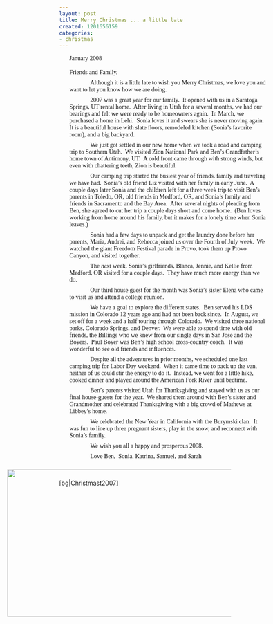 ```yaml
---
layout: post
title: Merry Christmas ... a little late
created: 1201656159
categories:
- christmas
---
```

<p style="margin: 0in 0.25in 0.0001pt;" class="MsoNormal"><span style="font-family: &quot;Bookman Old Style&quot;;">January 2008<o:p></o:p></span></p>
<p style="margin: 0in 0.25in 0.0001pt;" class="MsoNormal"><span style="font-family: &quot;Bookman Old Style&quot;;"><o:p>&nbsp;</o:p></span></p>
<p style="margin: 0in 0.25in 0.0001pt;" class="MsoNormal"><span style="font-family: &quot;Bookman Old Style&quot;;">Friends and Family,<o:p></o:p></span></p>
<p style="margin: 6pt 0.25in; text-indent: 0.5in;" class="MsoNormal"><span style="font-family: &quot;Bookman Old Style&quot;;">Although it is a little late to wish you Merry Christmas, we love you and want to let you know how we are doing.<o:p></o:p></span></p>
<p style="margin: 6pt 0.25in; text-indent: 0.5in;" class="MsoNormal"><span style="font-family: &quot;Bookman Old Style&quot;;">2007 was a great year for our family.<span style="">&nbsp; </span>It opened with us in a <st1:place w:st="on"><st1:city w:st="on">Saratoga Springs</st1:city>,  <st1:state w:st="on">UT</st1:state></st1:place> rental home.<span style="">&nbsp; </span>After living in <st1:state w:st="on"><st1:place w:st="on">Utah</st1:place></st1:state> for a several months, we had our bearings and felt we were ready to be homeowners again.<span style="">&nbsp; </span>In March, we purchased a home in Lehi.<span style="">&nbsp; </span>Sonia loves it and swears she is never moving again.<span style="">&nbsp; </span>It is a beautiful house with slate floors, remodeled kitchen (Sonia&rsquo;s favorite room), and a big backyard. <o:p></o:p></span></p>
<p style="margin: 6pt 0.25in; text-indent: 0.5in;" class="MsoNormal"><span style="font-family: &quot;Bookman Old Style&quot;;">We just got settled in our new home when we took a road and camping trip to <st1:place w:st="on">Southern Utah</st1:place>.<span style="">&nbsp; </span>We visited <st1:placename w:st="on">Zion</st1:placename> <st1:placetype w:st="on">National  Park</st1:placetype> and Ben&rsquo;s Grandfather&rsquo;s home town of <st1:city w:st="on"><st1:place w:st="on">Antimony</st1:place></st1:city>, UT.<span style="">&nbsp; </span>A cold front came through with strong winds, but even with chattering teeth, <st1:city w:st="on"><st1:place w:st="on">Zion</st1:place></st1:city> is beautiful.<o:p></o:p></span></p>
<p style="margin: 6pt 0.25in; text-indent: 0.5in;" class="MsoNormal"><span style="font-family: &quot;Bookman Old Style&quot;;">Our camping trip started the busiest year of friends, family and traveling we have had.<span style="">&nbsp; </span>Sonia&rsquo;s old friend Liz visited with her family in early June.<span style="">&nbsp; </span>A couple days later Sonia and the children left for a three week trip to visit Ben&rsquo;s parents in Toledo, OR, old friends in Medford, OR, and Sonia&rsquo;s family and friends in Sacramento and the Bay Area.<span style="">&nbsp; </span>After several nights of pleading from Ben, she agreed to cut her trip a couple days short and come home.<span style="">&nbsp; </span>(Ben loves working from home around his family, but it makes for a lonely time when Sonia leaves.)<o:p></o:p></span></p>
<p style="margin: 6pt 0.25in; text-indent: 0.5in;" class="MsoNormal"><span style="font-family: &quot;Bookman Old Style&quot;;">Sonia had a few days to unpack and get the laundry done before her parents, Maria, Andrei, and Rebecca joined us over the Fourth of July week.<span style="">&nbsp; </span>We watched the giant Freedom Festival parade in <st1:city w:st="on">Provo</st1:city>, took them up <st1:place w:st="on"><st1:placename w:st="on">Provo</st1:placename> <st1:placetype w:st="on">Canyon</st1:placetype></st1:place>, and visited together.<o:p></o:p></span></p>
<p style="margin: 6pt 0.25in; text-indent: 0.5in;" class="MsoNormal"><span style="font-family: &quot;Bookman Old Style&quot;;">The <em style="">next</em> week, Sonia&rsquo;s girlfriends, Blanca, Jennie, and Kellie from <st1:place w:st="on"><st1:city w:st="on">Medford</st1:city>,  <st1:state w:st="on">OR</st1:state></st1:place> visited for a couple days.<span style="">&nbsp; </span>They have much more energy than we do.<o:p></o:p></span></p>
<p style="margin: 6pt 0.25in; text-indent: 0.5in;" class="MsoNormal"><span style="font-family: &quot;Bookman Old Style&quot;;">Our third house guest for the month was Sonia&rsquo;s sister Elena who came to visit us and attend a college reunion.<o:p></o:p></span></p>
<p style="margin: 6pt 0.25in; text-indent: 0.5in;" class="MsoNormal"><span style="font-family: &quot;Bookman Old Style&quot;;">We have a goal to explore the different states.<span style="">&nbsp; </span>Ben served his LDS mission in <st1:state w:st="on"><st1:place w:st="on">Colorado</st1:place></st1:state> 12 years ago and had not been back since.<span style="">&nbsp; </span>In August, we set off for a week and a half touring through <st1:state w:st="on"><st1:place w:st="on">Colorado</st1:place></st1:state>.<span style="">&nbsp; </span>We visited three national parks, <st1:city w:st="on">Colorado Springs</st1:city>, and <st1:city w:st="on"><st1:place w:st="on">Denver</st1:place></st1:city>.<span style="">&nbsp; </span>We were able to spend time with old friends, the <st1:city w:st="on">Billings</st1:city> who we knew from our single days in <st1:city w:st="on"><st1:place w:st="on">San   Jose</st1:place></st1:city> and the Boyers.<span style="">&nbsp; </span>Paul Boyer was Ben&rsquo;s high school cross-country coach.<span style="">&nbsp; </span>It was wonderful to see old friends and influences.<o:p></o:p></span></p>
<p style="margin: 6pt 0.25in; text-indent: 0.5in;" class="MsoNormal"><span style="font-family: &quot;Bookman Old Style&quot;;">Despite all the adventures in prior months, we scheduled one last camping trip for Labor Day weekend.<span style="">&nbsp; </span>When it came time to pack up the van, neither of us could stir the energy to do it.<span style="">&nbsp; </span>Instead, we went for a little hike, cooked dinner and played around the <st1:place w:st="on"><st1:placename w:st="on">American</st1:placename>  <st1:placename w:st="on">Fork</st1:placename> <st1:placetype w:st="on">River</st1:placetype></st1:place> until bedtime.<o:p></o:p></span></p>
<p style="margin: 6pt 0.25in; text-indent: 0.5in;" class="MsoNormal"><span style="font-family: &quot;Bookman Old Style&quot;;">Ben&rsquo;s parents visited <st1:place w:st="on"><st1:state w:st="on">Utah</st1:state></st1:place> for Thanksgiving and stayed with us as our final house-guests for the year.<span style="">&nbsp; </span>We shared them around with Ben&rsquo;s sister and Grandmother and celebrated Thanksgiving with a big crowd of Mathews at Libbey&rsquo;s home.<o:p></o:p></span></p>
<p style="margin: 6pt 0.25in; text-indent: 0.5in;" class="MsoNormal"><span style="font-family: &quot;Bookman Old Style&quot;;">We celebrated the New Year in <st1:state w:st="on"><st1:place w:st="on">California</st1:place></st1:state> with the Burymski clan.<span style="">&nbsp; </span>It was fun to line up three pregnant sisters, play in the snow, and reconnect with Sonia&rsquo;s family.<o:p></o:p></span></p>
<p style="margin: 6pt 0.25in; text-indent: 0.5in;" class="MsoNormal"><span style="font-family: &quot;Bookman Old Style&quot;;">We wish you all a happy and prosperous 2008.<o:p></o:p></span></p>
<p style="margin: 6pt 0.25in; text-indent: 0.5in;" class="MsoNormal"><!--[if gte vml 1]><v:shapetype id="_x0000_t75"
coordsize="21600,21600" o:spt="75" o:preferrelative="t" path="m@4@5l@4@11@9@11@9@5xe"
filled="f" stroked="f">
<v:stroke joinstyle="miter" />
<v:formulas>
<v:f eqn="if lineDrawn pixelLineWidth 0" />
<v:f eqn="sum @0 1 0" />
<v:f eqn="sum 0 0 @1" />
<v:f eqn="prod @2 1 2" />
<v:f eqn="prod @3 21600 pixelWidth" />
<v:f eqn="prod @3 21600 pixelHeight" />
<v:f eqn="sum @0 0 1" />
<v:f eqn="prod @6 1 2" />
<v:f eqn="prod @7 21600 pixelWidth" />
<v:f eqn="sum @8 21600 0" />
<v:f eqn="prod @7 21600 pixelHeight" />
<v:f eqn="sum @10 21600 0" />
</v:formulas>
<v:path o:extrusionok="f" gradientshapeok="t" o:connecttype="rect" />
<o:lock v:ext="edit" aspectratio="t" />
</v:shapetype><v:shape id="_x0000_s1026" type="#_x0000_t75" style='position:absolute;
left:0;text-align:left;margin-left:9pt;margin-top:28.7pt;width:424.25pt;
height:255.9pt;z-index:-1;mso-position-horizontal:absolute;
mso-position-horizontal-relative:text;mso-position-vertical:absolute;
mso-position-vertical-relative:text'>
<v:imagedata src="file:///C:\DOCUME~1\bmathews\LOCALS~1\Temp\msohtml1\01\clip_image001.jpg"
o:title="christmas letter signatures" />
</v:shape><![endif]--><!--[if !vml]--><span style="position: absolute; z-index: -1; left: 0px; margin-left: 12px; margin-top: 38px; width: 566px; height: 341px;"><img width="566" height="341" v:shapes="_x0000_s1026" src="file:///C:/DOCUME~1/bmathews/LOCALS~1/Temp/msohtml1/01/clip_image002.jpg" alt="" /></span><!--[endif]--><span style="font-family: &quot;Bookman Old Style&quot;;">Love Ben,&nbsp; Sonia, Katrina, Samuel, and Sarah<o:p></o:p></span></p>
<p>&nbsp;</p>
<p>[bg|Christmast2007]</p>
